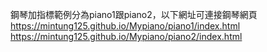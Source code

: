鋼琴加指標範例分為piano1跟piano2，以下網址可連接鋼琴網頁 https://mintung125.github.io/Mypiano/piano1/index.html https://mintung125.github.io/Mypiano/piano2/index.html
